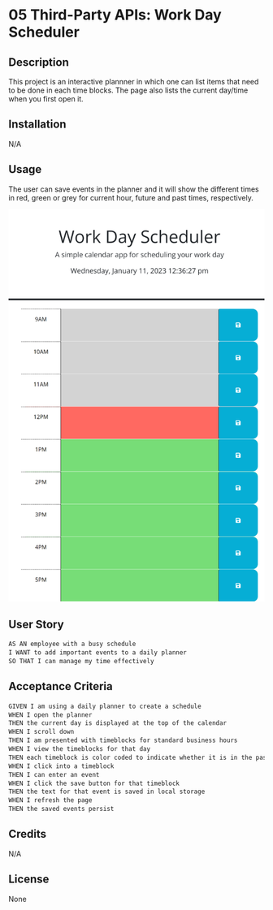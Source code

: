 # 05 Third-Party APIs: Work Day Scheduler

## Description

This project is an interactive plannner in which one can list items that need to be done in each time blocks. The page also lists the current day/time when you first open it. 

## Installation

N/A


## Usage 

The user can save events in the planner and it will show the different times in red, green or grey for current hour, future and past times, respectively. 

![alt text](assets/images/planner_screenshot.png)

## User Story

```md
AS AN employee with a busy schedule
I WANT to add important events to a daily planner
SO THAT I can manage my time effectively
```

## Acceptance Criteria

```md
GIVEN I am using a daily planner to create a schedule
WHEN I open the planner
THEN the current day is displayed at the top of the calendar
WHEN I scroll down
THEN I am presented with timeblocks for standard business hours
WHEN I view the timeblocks for that day
THEN each timeblock is color coded to indicate whether it is in the past, present, or future
WHEN I click into a timeblock
THEN I can enter an event
WHEN I click the save button for that timeblock
THEN the text for that event is saved in local storage
WHEN I refresh the page
THEN the saved events persist
```

## Credits 

N/A

## License

None

